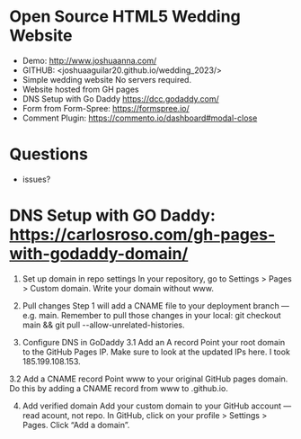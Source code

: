 # Open Source HTML5 Wedding Website

- Demo: <http://www.joshuaanna.com/>
- GITHUB: <joshuaaguilar20.github.io/wedding_2023/>
- Simple wedding website No servers required.
- Website hosted from GH pages
- DNS Setup with Go Daddy <https://dcc.godaddy.com/>
- Form from Form-Spree: <https://formspree.io/>
- Comment Plugin: <https://commento.io/dashboard#modal-close>

# Questions

- issues?

# DNS Setup with GO Daddy: <https://carlosroso.com/gh-pages-with-godaddy-domain/>

1. Set up domain in repo settings
In your repository, go to Settings > Pages > Custom domain. Write your domain without www.

2. Pull changes
Step 1 will add a CNAME file to your deployment branch —e.g. main. Remember to pull those changes in your local: git checkout main && git pull --allow-unrelated-histories.

3. Configure DNS in GoDaddy
3.1 Add an A record
Point your root domain to the GitHub Pages IP. Make sure to look at the updated IPs here. I took 185.199.108.153.

3.2 Add a CNAME record
Point www to your original GitHub pages domain. Do this by adding a CNAME record from www to <username>.github.io.

4. Add verified domain
Add your custom domain to your GitHub account —read acount, not repo. In GitHub, click on your profile > Settings > Pages. Click “Add a domain”.
